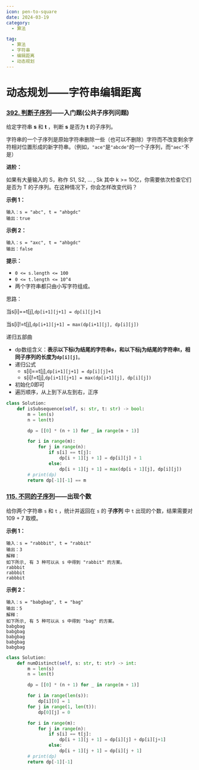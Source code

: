 ```yaml
---
icon: pen-to-square
date: 2024-03-19
category:
  - 算法

tag:
  - 算法
  - 字符串
  - 编辑距离
  - 动态规划
---
```




# 动态规划——字符串编辑距离

### [392. 判断子序列](https://leetcode.cn/problems/is-subsequence/)——入门题(公共子序列问题)

给定字符串 **s** 和 **t** ，判断 **s** 是否为 **t** 的子序列。

字符串的一个子序列是原始字符串删除一些（也可以不删除）字符而不改变剩余字符相对位置形成的新字符串。（例如，`"ace"`是`"abcde"`的一个子序列，而`"aec"`不是）

**进阶：**

如果有大量输入的 S，称作 S1, S2, ... , Sk 其中 k >= 10亿，你需要依次检查它们是否为 T 的子序列。在这种情况下，你会怎样改变代码？

**示例 1：**

```
输入：s = "abc", t = "ahbgdc"
输出：true
```

**示例 2：**

```
输入：s = "axc", t = "ahbgdc"
输出：false
```

 

**提示：**

- `0 <= s.length <= 100`
- `0 <= t.length <= 10^4`
- 两个字符串都只由小写字符组成。

思路：

当s[i]==t[j],`dp[i+1][j+1] = dp[i][j]+1`

当s[i]!=t[j],`dp[i+1][j+1] = max(dp[i+1][j], dp[i][j])`

递归五部曲

- dp数组含义：**表示以下标i为结尾的字符串s，和以下标j为结尾的字符串t，相同子序列的长度为`dp[i][j]`**。
- 递归公式
  - s[i]==t[j],`dp[i+1][j+1] = dp[i][j]+1`
  - s[i]!=t[j],`dp[i+1][j+1] = max(dp[i+1][j], dp[i][j])`
- 初始化0即可
- 遍历顺序，从上到下从左到右，正序

```python
class Solution:
    def isSubsequence(self, s: str, t: str) -> bool:
        m = len(s)
        n = len(t)

        dp = [[0] * (n + 1) for _ in range(m + 1)]

        for i in range(m):
            for j in range(n):
                if s[i] == t[j]:
                    dp[i + 1][j + 1] = dp[i][j] + 1
                else:
                    dp[i + 1][j + 1] = max(dp[i + 1][j], dp[i][j])
        # print(dp)
        return dp[-1][-1] == m

```



### [115. 不同的子序列](https://leetcode.cn/problems/distinct-subsequences/)——出现个数

给你两个字符串 `s` 和 `t` ，统计并返回在 `s` 的 **子序列** 中 `t` 出现的个数，结果需要对 109 + 7 取模。

 

**示例 1：**

```
输入：s = "rabbbit", t = "rabbit"
输出：3
解释：
如下所示, 有 3 种可以从 s 中得到 "rabbit" 的方案。
rabbbit
rabbbit
rabbbit
```

**示例 2：**

```
输入：s = "babgbag", t = "bag"
输出：5
解释：
如下所示, 有 5 种可以从 s 中得到 "bag" 的方案。 
babgbag
babgbag
babgbag
babgbag
babgbag
```





```python
class Solution:
    def numDistinct(self, s: str, t: str) -> int:
        m = len(s)
        n = len(t)

        dp = [[0] * (n + 1) for _ in range(m + 1)]

        for i in range(len(s)):
            dp[i][0] = 1
        for j in range(1, len(t)):
            dp[0][j] = 0

        for i in range(m):
            for j in range(n):
                if s[i] == t[j]:
                    dp[i + 1][j + 1] = dp[i][j] + dp[i][j+1]
                else:
                    dp[i + 1][j + 1] = dp[i][j + 1]
        # print(dp)
        return dp[-1][-1]

```

